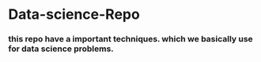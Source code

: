 # Data-science-Repo

### this repo have a important techniques. which we basically use for data science problems.
